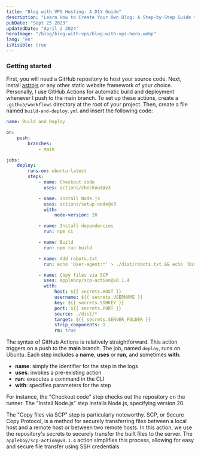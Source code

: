 ```yaml
---
title: "Blog with VPS Hosting: A DIY Guide"
description: "Learn How to Create Your Own Blog: A Step-by-Step Guide to Hosting Your Blog's Source Code on GitHub and Your Website on Any VPS of Your Choice"
pubDate: "Sept 25 2023"
updatedDate: "April 2 2024"
heroImage: "/blog/blog-with-vps/blog-with-vps-hero.webp"
lang: "en"
isVisible: true
---
```


### Getting started

First, you will need a GitHub repository to host your source code. Next, install [astrojs](https://astro.build) or any other static website framework of your choice. Personally, I use GitHub Actions for automatic build and deployment whenever I push to the main branch. To set up these actions, create a `.github/workflows` directory at the root of your project. Then, create a file named `build-and-deploy.yml` and insert the following code:

```yml
name: Build and Deploy

on:
    push:
        branches:
            - main

jobs:
    deploy:
        runs-on: ubuntu-latest
        steps:
            - name: Checkout code
              uses: actions/checkout@v3

            - name: Install Node.js
              uses: actions/setup-node@v3
              with:
                  node-version: 20

            - name: Install dependencies
              run: npm ci

            - name: Build
              run: npm run build

            - name: Add robots.txt
              run: echo 'User-agent:*' > ./dist/robots.txt && echo 'Disallow:' >> ./dist/robots.txt

            - name: Copy files via SCP
              uses: appleboy/scp-action@v0.1.4
              with:
                  host: ${{ secrets.HOST }}
                  username: ${{ secrets.USERNAME }}
                  key: ${{ secrets.SSHKEY }}
                  port: ${{ secrets.PORT }}
                  source: ./dist/*
                  target: ${{ secrets.SERVER_FOLDER }}
                  strip_components: 1
                  rm: true
```

The syntax of GitHub Actions is relatively straightforward. This action triggers on a push to the **main** branch. The job, named `deploy`, runs on Ubuntu. Each step includes a **name**, **uses** or **run**, and sometimes **with**:

- **name**: simply the identifier for the step in the logs
- **uses**: invokes a pre-existing action
- **run**: executes a command in the CLI
- **with**: specifies parameters for the step

For instance, the "Checkout code" step checks out the repository on the runner. The "Install Node.js" step installs Node.js, specifying version 20.

The "Copy files via SCP" step is particularly noteworthy. SCP, or Secure Copy Protocol, is a method for securely transferring files between a local host and a remote host or between two remote hosts. In this action, we use the repository's secrets to securely transfer the built files to the server. The `appleboy/scp-action@v0.1.4` action simplifies this process, allowing for easy and secure file transfer using SSH credentials.
